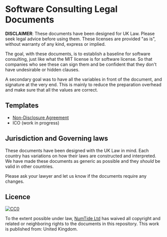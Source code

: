 # Software Consulting Legal Documents

**DISCLAIMER**: These documents have been designed for UK Law. Please seek
legal advice before using them. These licenses are provided "as is", without
warranty of any kind, express or implied.

The goal, with these documents, is to establish a baseline for software
consulting, just like what the MIT license is for software license. So that
companies who see these can sign them and be confident that they don't have
undesirable or hidden clauses.

A secondary goal was to have all the variables in front of the document, and
signature at the very end. This is mainly to reduce the preparation overhead
and make sure that all the values are correct.

## Templates

* [Non-Disclosure Agreement](NDA.md)
* ICO (work in progress)

## Jurisdiction and Governing laws

These documents have been designed with the UK Law in mind. Each country has
variations on how their laws are constructed and interpreted. We have made
these documents as generic as possible and they *should* be valid in other
countries.

Please ask your lawyer and let us know if the documents require any changes.

## Licence

[![CC0](https://licensebuttons.net/p/zero/1.0/88x31.png)](https://creativecommons.org/publicdomain/zero/1.0/)

To the extent possible under law, [NumTide Ltd](https://numtide.com) has
waived all copyright and related or neighboring rights to the documents in
this repository. This work is published from: United Kingdom.
